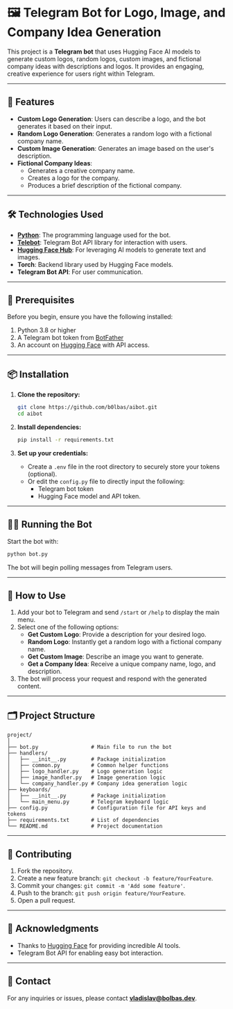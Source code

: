 
# 🖼️ Telegram Bot for Logo, Image, and Company Idea Generation

This project is a **Telegram bot** that uses Hugging Face AI models to generate custom logos, random logos, custom images, and fictional company ideas with descriptions and logos. It provides an engaging, creative experience for users right within Telegram.

---

## 🚀 Features

- **Custom Logo Generation**: Users can describe a logo, and the bot generates it based on their input.
- **Random Logo Generation**: Generates a random logo with a fictional company name.
- **Custom Image Generation**: Generates an image based on the user's description.
- **Fictional Company Ideas**: 
  - Generates a creative company name.
  - Creates a logo for the company.
  - Produces a brief description of the fictional company.

---

## 🛠️ Technologies Used

- **[Python](https://www.python.org/)**: The programming language used for the bot.
- **[Telebot](https://pypi.org/project/pyTelegramBotAPI/)**: Telegram Bot API library for interaction with users.
- **[Hugging Face Hub](https://huggingface.co/)**: For leveraging AI models to generate text and images.
- **Torch**: Backend library used by Hugging Face models.
- **Telegram Bot API**: For user communication.

---

## 📝 Prerequisites

Before you begin, ensure you have the following installed:

1. Python 3.8 or higher
2. A Telegram bot token from [BotFather](https://core.telegram.org/bots#botfather)
3. An account on [Hugging Face](https://huggingface.co/) with API access.

---

## 📦 Installation

1. **Clone the repository:**
   ```bash
   git clone https://github.com/b0lbas/aibot.git
   cd aibot
   ```

2. **Install dependencies:**
   ```bash
   pip install -r requirements.txt
   ```

3. **Set up your credentials:**
   - Create a `.env` file in the root directory to securely store your tokens (optional).
   - Or edit the `config.py` file to directly input the following:
     - Telegram bot token
     - Hugging Face model and API token.

---

## 🏃‍♂️ Running the Bot

Start the bot with:

```bash
python bot.py
```

The bot will begin polling messages from Telegram users.

---

## 📖 How to Use

1. Add your bot to Telegram and send `/start` or `/help` to display the main menu.
2. Select one of the following options:
   - **Get Custom Logo**: Provide a description for your desired logo.
   - **Random Logo**: Instantly get a random logo with a fictional company name.
   - **Get Custom Image**: Describe an image you want to generate.
   - **Get a Company Idea**: Receive a unique company name, logo, and description.
3. The bot will process your request and respond with the generated content.

---

## 🗂️ Project Structure

```
project/
│
├── bot.py                 # Main file to run the bot
├── handlers/
│   ├── __init__.py        # Package initialization
│   ├── common.py          # Common helper functions
│   ├── logo_handler.py    # Logo generation logic
│   ├── image_handler.py   # Image generation logic
│   └── company_handler.py # Company idea generation logic
├── keyboards/
│   ├── __init__.py        # Package initialization
│   └── main_menu.py       # Telegram keyboard logic
├── config.py              # Configuration file for API keys and tokens
├── requirements.txt       # List of dependencies
└── README.md              # Project documentation
```

---

## 🤝 Contributing

1. Fork the repository.
2. Create a new feature branch: `git checkout -b feature/YourFeature`.
3. Commit your changes: `git commit -m 'Add some feature'`.
4. Push to the branch: `git push origin feature/YourFeature`.
5. Open a pull request.

---

## 🌟 Acknowledgments

- Thanks to [Hugging Face](https://huggingface.co/) for providing incredible AI tools.
- Telegram Bot API for enabling easy bot interaction.

---

## 📧 Contact

For any inquiries or issues, please contact **[vladislav@bolbas.dev](mailto:vladislav@bolbas.dev)**.
